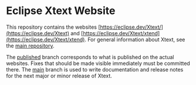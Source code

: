 # Eclipse Xtext Website

This repository contains the websites [https://eclipse.dev/Xtext/](https://eclipse.dev/Xtext) and [https://eclipse.dev/Xtext/xtend](https://eclipse.dev/Xtext/xtend). For general information about Xtext, see the [main repository](https://github.com/eclipse/xtext).

The [published](https://github.com/eclipse/xtext-website/tree/published) branch corresponds to what is published on the actual websites. Fixes that should be made visible immediately must be committed there. The [main](https://github.com/eclipse/xtext-website/tree/main) branch is used to write documentation and release notes for the next major or minor release of Xtext.
